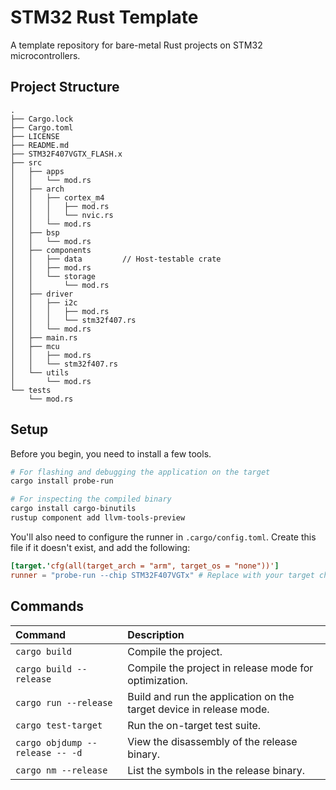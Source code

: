# STM32 Rust Template

A template repository for bare-metal Rust projects on STM32 microcontrollers.

## Project Structure

```
.
├── Cargo.lock
├── Cargo.toml
├── LICENSE
├── README.md
├── STM32F407VGTX_FLASH.x
├── src
│   ├── apps
│   │   └── mod.rs
│   ├── arch
│   │   ├── cortex_m4
│   │   │   ├── mod.rs
│   │   │   └── nvic.rs
│   │   └── mod.rs
│   ├── bsp
│   │   └── mod.rs
│   ├── components
│   │   ├── data         // Host-testable crate
│   │   ├── mod.rs
│   │   └── storage
│   │       └── mod.rs
│   ├── driver
│   │   ├── i2c
│   │   │   ├── mod.rs
│   │   │   └── stm32f407.rs
│   │   └── mod.rs
│   ├── main.rs
│   ├── mcu
│   │   ├── mod.rs
│   │   └── stm32f407.rs
│   └── utils
│       └── mod.rs
└── tests
    └── mod.rs
```

## Setup

Before you begin, you need to install a few tools.

```bash
# For flashing and debugging the application on the target
cargo install probe-run

# For inspecting the compiled binary
cargo install cargo-binutils
rustup component add llvm-tools-preview
```

You'll also need to configure the runner in `.cargo/config.toml`. Create this file if it doesn't exist, and add the following:

```toml
[target.'cfg(all(target_arch = "arm", target_os = "none"))']
runner = "probe-run --chip STM32F407VGTx" # Replace with your target chip
```

## Commands

| Command | Description |
| :--- | :--- |
| `cargo build` | Compile the project. |
| `cargo build --release` | Compile the project in release mode for optimization. |
| `cargo run --release` | Build and run the application on the target device in release mode. |
| `cargo test-target` | Run the on-target test suite. |
| `cargo objdump --release -- -d` | View the disassembly of the release binary. |
| `cargo nm --release`| List the symbols in the release binary. |

